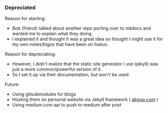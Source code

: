 ### Depreciated

Reason for starting:

- Bob (friend) talked about another repo porting over to mkdocs and wanted me to explain what they doing.
- I explained it and thought it was a great idea so thought I might use it for my own notes/blgos that have been on hiatus.

Reason for depreciating:

- However, I didn't realize that the static site generator I use (jekyll) was just a more common/powerful version of it.
- So I set it up via their documentation, but won't be used.

Future:

- Using gitsubmodules for blogs
- Hosting them on personal website via Jekyll framework ( [abgup.com](abgup.com) )
- Using medium.com api to push to medium after post

